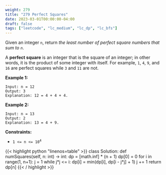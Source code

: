 ```yaml
---
weight: 279
title: "279 Perfect Squares"
date: 2023-03-01T00:00:00-04:00
draft: false
tags: ["leetcode", "lc_medium", "lc_dp", "lc_bfs"]
---
```


Given an integer `n`, return *the least number of perfect square numbers that sum to `n`*.

A **perfect square** is an integer that is the square of an integer; in other words, it is the product of some integer with itself. For example, `1`, `4`, `9`, and `16` are perfect squares while `3` and `11` are not.


**Example 1:**
```
Input: n = 12
Output: 3
Explanation: 12 = 4 + 4 + 4.
```
**Example 2:**
```
Input: n = 13
Output: 2
Explanation: 13 = 4 + 9.
```

**Constraints:**
- <code>1 <= n <= 10<sup>4</sup></code>

<div class="tabs"></div>
<div class="tab-content">
<div id="python" class="lang">
{{< highlight python "linenos=table" >}}
class Solution:
    def numSquares(self, n: int) -> int:
        dp = [math.inf] * (n + 1)
        dp[0] = 0
        for i in range(1, n+1):
            j = 1
            while j*j <= i:
                dp[i] = min(dp[i], dp[i - j*j] + 1)
                j += 1
        return dp[n]
{{< / highlight >}}
</div>
</div>
